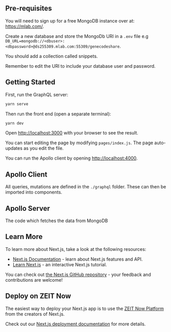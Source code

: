 ## Pre-requisites

You will need to sign up for a free MongoDB instance over at: https://mlab.com/.

Create a new database and store the MongoDb URI in a `.env` file e.g `DB_URL=mongodb://<dbuser>:<dbpassword>@ds255309.mlab.com:55309/genecodeshare`.

You should add a collection called snippets.

Remember to edit the URI to include your database user and password.

## Getting Started

First, run the GraphQL server:

```bash
yarn serve
```

Then run the front end (open a separate terminal):

```bash
yarn dev
```

Open [http://localhost:3000](http://localhost:3000) with your browser to see the result.

You can start editing the page by modifying `pages/index.js`. The page auto-updates as you edit the file.

You can run the Apollo client by opening [http://localhost:4000](http://localhost:4000).

## Apollo Client

All queries, mutations are defined in the `./graphql` folder. These can then be imported into components.

## Apollo Server

The code which fetches the data from MongoDB

## Learn More

To learn more about Next.js, take a look at the following resources:

- [Next.js Documentation](https://nextjs.org/docs) - learn about Next.js features and API.
- [Learn Next.js](https://nextjs.org/learn) - an interactive Next.js tutorial.

You can check out [the Next.js GitHub repository](https://github.com/zeit/next.js/) - your feedback and contributions are welcome!

## Deploy on ZEIT Now

The easiest way to deploy your Next.js app is to use the [ZEIT Now Platform](https://zeit.co/import?utm_medium=default-template&filter=next.js&utm_source=create-next-app&utm_campaign=create-next-app-readme) from the creators of Next.js.

Check out our [Next.js deployment documentation](https://nextjs.org/docs/deployment) for more details.
